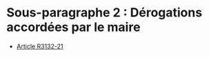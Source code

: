 # Sous-paragraphe 2 : Dérogations accordées par le maire

* [Article R3132-21](./LEGIARTI000018534363.md)
